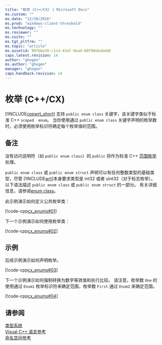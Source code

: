 ```yaml
---
title: "枚举 (C++/CX) | Microsoft Docs"
ms.custom: ""
ms.date: "12/30/2016"
ms.prod: "windows-client-threshold"
ms.technology: ""
ms.reviewer: ""
ms.suite: ""
ms.tgt_pltfrm: ""
ms.topic: "article"
ms.assetid: 99fbbe28-c1cd-43af-9ead-60f90eba6e68
caps.latest.revision: 14
author: "ghogen"
ms.author: "ghogen"
manager: "ghogen"
caps.handback.revision: 14
---
```

# 枚举 (C++/CX)
[!INCLUDE[cppwrt_short](../cppcx/includes/cppwrt-short-md.md)] 支持 `public enum class` 关键字，该关键字类似于标准 C\+\+ `scoped  enum`。 当你使用通过 `public enum class` 关键字声明的枚举数时，必须使用枚举标识符确定每个枚举值的范围。  
  
## 备注  
 没有访问说明符（如 `public enum class`）的 `public` 将作为标准 C\+\+ [范围枚举](../Topic/Enumerations%20\(C++\).md)处理。  
  
 `public enum class` 或 `public enum struct` 声明可以有任何整数类型的基础类型，尽管 [!INCLUDE[wrt](../cppcx/includes/wrt-md.md)]本身要求类型是 int32 或者 uint32（对于标志枚举）。 以下语法描述 `public enum class` 或 `public enum struct` 的一部分。 有关详细信息，请参阅[enum class](../Topic/enum%20class%20%20\(C++%20Component%20Extensions\).md)。  
  
 此示例演示如何定义公共枚举类：  
  
 [!code-cpp[cx_enums#01](../snippets/cpp/VS_Snippets_Misc/cx_enums/cpp/class1.h#01)]  
  
 下一个示例演示如何使用枚举类：  
  
 [!code-cpp[cx_enums#02](../snippets/cpp/VS_Snippets_Misc/cx_enums/cpp/class1.h#02)]  
  
## 示例  
 后续示例演示如何声明枚举。  
  
 [!code-cpp[cx_enums#03](../snippets/cpp/VS_Snippets_Misc/cx_enums/cpp/class1.h#03)]  
  
 下一个示例演示如何强制转换为数字等效值和执行比较。 请注意，枚举数 `One` 的使用通过 `Enum1` 枚举标识符来确定范围，枚举数 `First` 通过 `Enum2` 来确定范围。  
  
 [!code-cpp[cx_enums#04](../snippets/cpp/VS_Snippets_Misc/cx_enums/cpp/class1.h#04)]  
  
## 请参阅  
 [类型系统](../cppcx/type-system-c-cx.md)   
 [Visual C\+\+ 语言参考](../cppcx/visual-c-language-reference-c-cx.md)   
 [命名空间参考](../cppcx/namespaces-reference-c-cx.md)